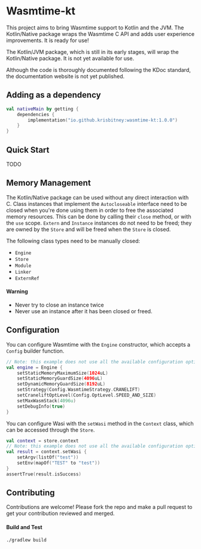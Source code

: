 # Wasmtime-kt

This project aims to bring Wasmtime support to Kotlin and the JVM. The Kotlin/Native package wraps the Wasmtime C API and adds user experience improvements. It is ready for use!

The Kotlin/JVM package, which is still in its early stages, will wrap the Kotlin/Native package. It is not yet available for use.

Although the code is thoroughly documented following the KDoc standard, the documentation website is not yet published.

## Adding as a dependency

```kotlin
val nativeMain by getting {
    dependencies {
        implementation("io.github.krisbitney:wasmtime-kt:1.0.0")
    }
}
```

## Quick Start

TODO

## Memory Management

The Kotlin/Native package can be used without any direct interaction with C. Class instances that implement the `Autocloseable` interface need to be closed when you're done using them in order to free the associated memory resources. This can be done by calling their `close` method, or with the `use` scope. `Extern` and `Instance` instances do not need to be freed; they are owned by the `Store` and will be freed when the `Store` is closed. 

The following class types need to be manually closed:
- `Engine`
- `Store`
- `Module`
- `Linker`
- `ExternRef`

#### Warning
- Never try to close an instance twice
- Never use an instance after it has been closed or freed.

## Configuration

You can configure Wasmtime with the `Engine` constructor, which accepts a `Config` builder function.

```kotlin
// Note: this example does not use all the available configuration options
val engine = Engine {
    setStaticMemoryMaximumSize(1024uL)
    setStaticMemoryGuardSize(4096uL)
    setDynamicMemoryGuardSize(8192uL)
    setStrategy(Config.WasmtimeStrategy.CRANELIFT)
    setCraneliftOptLevel(Config.OptLevel.SPEED_AND_SIZE)
    setMaxWasmStack(4096u)
    setDebugInfo(true)
}
```

You can configure Wasi with the `setWasi` method in the `Context` class, which can be accessed through the `Store`.

```kotlin
val context = store.context
// Note: this example does not use all the available configuration options
val result = context.setWasi {
    setArgv(listOf("test"))
    setEnv(mapOf("TEST" to "test"))
}
assertTrue(result.isSuccess)
```

## Contributing

Contributions are welcome! Please fork the repo and make a pull request to get your contribution reviewed and merged.

#### Build and Test

`./gradlew build`